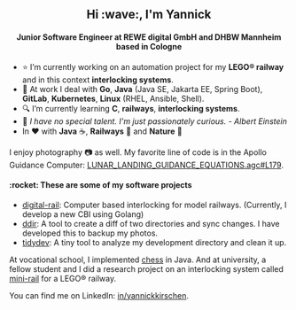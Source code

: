 <h2 align="center">Hi :wave:, I'm Yannick</h2>
<h4 align="center">Junior Software Engineer at REWE digital GmbH and DHBW Mannheim based in Cologne</h4>

- :star: I’m currently working on an automation project for my **LEGO® railway** and in this context **interlocking systems**.
- :office: At work I deal with **Go**, **Java** (Java SE, Jakarta EE, Spring Boot), **GitLab**, **Kubernetes**, **Linux** (RHEL, Ansible, Shell).
- :mag: I’m currently learning **C**, **railways**, **interlocking systems**.
- :speech_balloon: *I have no special talent. I'm just passionately curious. - Albert Einstein*
- In :heart: with **Java** :coffee:, **Railways** :steam_locomotive: and **Nature** :deciduous_tree:

I enjoy photography :camera: as well. My favorite line of code is in the Apollo Guidance Computer: [LUNAR_LANDING_GUIDANCE_EQUATIONS.agc#L179](https://github.com/chrislgarry/Apollo-11/blob/27e2acf88a6345e2b1064c8b006a154363937050/Luminary099/LUNAR_LANDING_GUIDANCE_EQUATIONS.agc#L179).

<h4>:rocket: These are some of my software projects</h4>

- [digital-rail](https://github.com/yannickkirschen/digital-rail): Computer based interlocking for model railways. (Currently, I develop a new CBI using Golang)
- [ddir](https://github.com/yannickkirschen/ddir): A tool to create a diff of two directories and sync changes. I have developed this to backup my photos.
- [tidydev](https://github.com/yannickkirschen/tidydev): A tiny tool to analyze my development directory and clean it up.

At vocational school, I implemented [chess](https://github.com/yannickkirschen/chess) in Java. And at university, a fellow student and I did a research project on an interlocking system called [mini-rail](https://github.com/yannickkirschen/study-project) for a LEGO® railway.

You can find me on LinkedIn: [in/yannickkirschen](https://linkedin.com/in/yannickkirschen).
